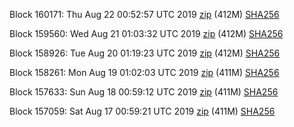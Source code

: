 Block 160171: Thu Aug 22 00:52:57 UTC 2019 [zip](https://dash-bootstrap.ams3.digitaloceanspaces.com/testnet/2019-08-22/bootstrap.dat.zip) (412M) [SHA256](https://dash-bootstrap.ams3.digitaloceanspaces.com/testnet/2019-08-22/sha256.txt)

Block 159560: Wed Aug 21 01:03:32 UTC 2019 [zip](https://dash-bootstrap.ams3.digitaloceanspaces.com/testnet/2019-08-21/bootstrap.dat.zip) (412M) [SHA256](https://dash-bootstrap.ams3.digitaloceanspaces.com/testnet/2019-08-21/sha256.txt)

Block 158926: Tue Aug 20 01:19:23 UTC 2019 [zip](https://dash-bootstrap.ams3.digitaloceanspaces.com/testnet/2019-08-20/bootstrap.dat.zip) (412M) [SHA256](https://dash-bootstrap.ams3.digitaloceanspaces.com/testnet/2019-08-20/sha256.txt)

Block 158261: Mon Aug 19 01:02:03 UTC 2019 [zip](https://dash-bootstrap.ams3.digitaloceanspaces.com/testnet/2019-08-19/bootstrap.dat.zip) (411M) [SHA256](https://dash-bootstrap.ams3.digitaloceanspaces.com/testnet/2019-08-19/sha256.txt)

Block 157633: Sun Aug 18 00:59:12 UTC 2019 [zip](https://dash-bootstrap.ams3.digitaloceanspaces.com/testnet/2019-08-18/bootstrap.dat.zip) (411M) [SHA256](https://dash-bootstrap.ams3.digitaloceanspaces.com/testnet/2019-08-18/sha256.txt)

Block 157059: Sat Aug 17 00:59:21 UTC 2019 [zip](https://dash-bootstrap.ams3.digitaloceanspaces.com/testnet/2019-08-17/bootstrap.dat.zip) (411M) [SHA256](https://dash-bootstrap.ams3.digitaloceanspaces.com/testnet/2019-08-17/sha256.txt)
